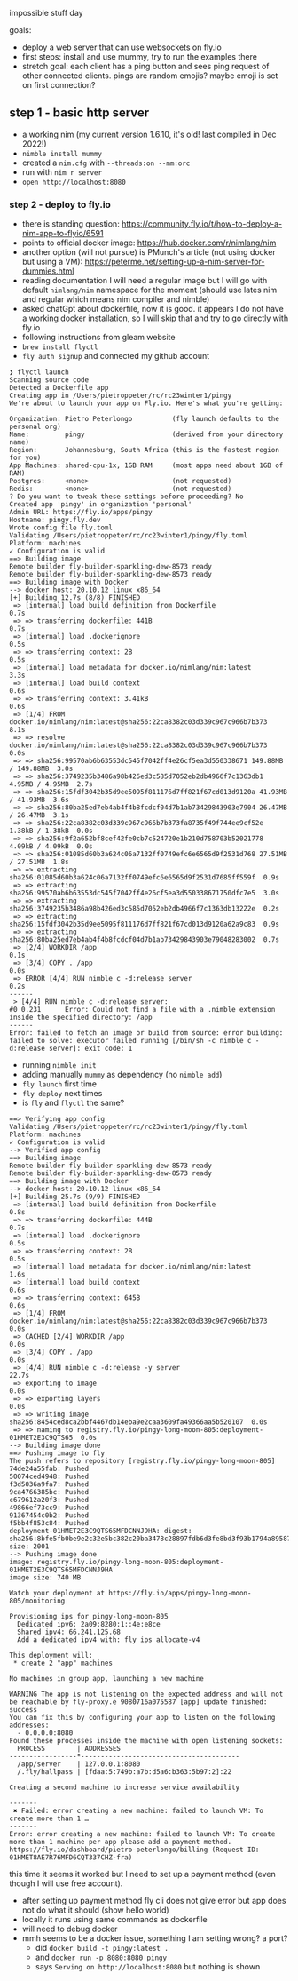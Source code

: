 impossible stuff day

goals:
- deploy a web server that can use websockets on fly.io
- first steps: install and use mummy, try to run the examples there
- stretch goal: each client has a ping button and sees ping request of other connected clients. pings are random emojis? maybe emoji is set on first connection?

## step 1 - basic http server

- a working nim (my current version 1.6.10, it's old! last compiled in Dec 2022!)
- `nimble install mummy`
- created a `nim.cfg` with `--threads:on --mm:orc`
- run with `nim r server`
- `open http://localhost:8080`

### step 2 - deploy to fly.io

- there is standing question: https://community.fly.io/t/how-to-deploy-a-nim-app-to-flyio/6591
- points to official docker image: https://hub.docker.com/r/nimlang/nim
- another option (will not pursue) is PMunch's article (not using docker but using a VM): https://peterme.net/setting-up-a-nim-server-for-dummies.html
- reading documentation I will need a regular image but I will go with default `nimlang/nim` namespace for the moment (should use lates nim and regular which means nim compiler and nimble)
- asked chatGpt about dockerfile, now it is good. it appears I do not have a working docker installation, so I will skip that and try to go directly with fly.io
- following instructions from gleam website
- `brew install flyctl`
- `fly auth signup` and connected my github account

```
❯ flyctl launch  
Scanning source code
Detected a Dockerfile app
Creating app in /Users/pietroppeter/rc/rc23winter1/pingy
We're about to launch your app on Fly.io. Here's what you're getting:

Organization: Pietro Peterlongo          (fly launch defaults to the personal org)
Name:         pingy                      (derived from your directory name)
Region:       Johannesburg, South Africa (this is the fastest region for you)
App Machines: shared-cpu-1x, 1GB RAM     (most apps need about 1GB of RAM)
Postgres:     <none>                     (not requested)
Redis:        <none>                     (not requested)
? Do you want to tweak these settings before proceeding? No
Created app 'pingy' in organization 'personal'
Admin URL: https://fly.io/apps/pingy
Hostname: pingy.fly.dev
Wrote config file fly.toml
Validating /Users/pietroppeter/rc/rc23winter1/pingy/fly.toml
Platform: machines
✓ Configuration is valid
==> Building image
Remote builder fly-builder-sparkling-dew-8573 ready
Remote builder fly-builder-sparkling-dew-8573 ready
==> Building image with Docker
--> docker host: 20.10.12 linux x86_64
[+] Building 12.7s (8/8) FINISHED                                                      
 => [internal] load build definition from Dockerfile                              0.7s
 => => transferring dockerfile: 441B                                              0.7s
 => [internal] load .dockerignore                                                 0.5s
 => => transferring context: 2B                                                   0.5s
 => [internal] load metadata for docker.io/nimlang/nim:latest                     3.3s
 => [internal] load build context                                                 0.6s
 => => transferring context: 3.41kB                                               0.6s
 => [1/4] FROM docker.io/nimlang/nim:latest@sha256:22ca8382c03d339c967c966b7b373  8.1s
 => => resolve docker.io/nimlang/nim:latest@sha256:22ca8382c03d339c967c966b7b373  0.0s
 => => sha256:99570ab6b63553dc545f7042ff4e26cf5ea3d550338671 149.88MB / 149.88MB  3.0s
 => => sha256:3749235b3486a98b426ed3c585d7052eb2db4966f7c1363db1 4.95MB / 4.95MB  2.7s
 => => sha256:15fdf3042b35d9ee5095f811176d7ff821f67cd013d9120a 41.93MB / 41.93MB  3.6s
 => => sha256:80ba25ed7eb4ab4f4b8fcdcf04d7b1ab73429843903e7904 26.47MB / 26.47MB  3.1s
 => => sha256:22ca8382c03d339c967c966b7b373fa8735f49f744ee9cf52e 1.38kB / 1.38kB  0.0s
 => => sha256:9f2a652bf8cef42fe0cb7c524720e1b210d758703b52021778 4.09kB / 4.09kB  0.0s
 => => sha256:01085d60b3a624c06a7132ff0749efc6e6565d9f2531d768 27.51MB / 27.51MB  1.8s
 => => extracting sha256:01085d60b3a624c06a7132ff0749efc6e6565d9f2531d7685ff559f  0.9s
 => => extracting sha256:99570ab6b63553dc545f7042ff4e26cf5ea3d550338671750dfc7e5  3.0s
 => => extracting sha256:3749235b3486a98b426ed3c585d7052eb2db4966f7c1363db13222e  0.2s
 => => extracting sha256:15fdf3042b35d9ee5095f811176d7ff821f67cd013d9120a62a9c83  0.9s
 => => extracting sha256:80ba25ed7eb4ab4f4b8fcdcf04d7b1ab73429843903e79048283002  0.7s
 => [2/4] WORKDIR /app                                                            0.1s
 => [3/4] COPY . /app                                                             0.0s
 => ERROR [4/4] RUN nimble c -d:release server                                    0.2s
------
 > [4/4] RUN nimble c -d:release server:
#0 0.231      Error: Could not find a file with a .nimble extension inside the specified directory: /app
------
Error: failed to fetch an image or build from source: error building: failed to solve: executor failed running [/bin/sh -c nimble c -d:release server]: exit code: 1

```
- running `nimble init`
- adding manually `mummy` as dependency (no `nimble add`)
- `fly launch` first time
- `fly deploy` next times
- is `fly` and `flyctl` the same?

```
==> Verifying app config
Validating /Users/pietroppeter/rc/rc23winter1/pingy/fly.toml
Platform: machines
✓ Configuration is valid
--> Verified app config
==> Building image
Remote builder fly-builder-sparkling-dew-8573 ready
Remote builder fly-builder-sparkling-dew-8573 ready
==> Building image with Docker
--> docker host: 20.10.12 linux x86_64
[+] Building 25.7s (9/9) FINISHED                                                      
 => [internal] load build definition from Dockerfile                              0.8s
 => => transferring dockerfile: 444B                                              0.7s
 => [internal] load .dockerignore                                                 0.5s
 => => transferring context: 2B                                                   0.5s
 => [internal] load metadata for docker.io/nimlang/nim:latest                     1.6s
 => [internal] load build context                                                 0.6s
 => => transferring context: 645B                                                 0.6s
 => [1/4] FROM docker.io/nimlang/nim:latest@sha256:22ca8382c03d339c967c966b7b373  0.0s
 => CACHED [2/4] WORKDIR /app                                                     0.0s
 => [3/4] COPY . /app                                                             0.0s
 => [4/4] RUN nimble c -d:release -y server                                      22.7s
 => exporting to image                                                            0.0s
 => => exporting layers                                                           0.0s
 => => writing image sha256:8454ced8ca2bbf4467db14eba9e2caa3609fa49366aa5b520107  0.0s
 => => naming to registry.fly.io/pingy-long-moon-805:deployment-01HMET2E3C9QTS65  0.0s
--> Building image done
==> Pushing image to fly
The push refers to repository [registry.fly.io/pingy-long-moon-805]
74de24a55fab: Pushed 
50074ced4948: Pushed 
f3d5036a9fa7: Pushed 
9ca4766385bc: Pushed 
c679612a20f3: Pushed 
49866ef73cc9: Pushed 
91367454c0b2: Pushed 
f5bb4f853c84: Pushed 
deployment-01HMET2E3C9QTS65MFDCNNJ9HA: digest: sha256:8bfe5fb0be9e2c32e5bc382c20ba3478c28897fdb6d3fe8bd3f93b1794a89587 size: 2001
--> Pushing image done
image: registry.fly.io/pingy-long-moon-805:deployment-01HMET2E3C9QTS65MFDCNNJ9HA
image size: 740 MB

Watch your deployment at https://fly.io/apps/pingy-long-moon-805/monitoring

Provisioning ips for pingy-long-moon-805
  Dedicated ipv6: 2a09:8280:1::4e:e8ce
  Shared ipv4: 66.241.125.68
  Add a dedicated ipv4 with: fly ips allocate-v4

This deployment will:
 * create 2 "app" machines

No machines in group app, launching a new machine

WARNING The app is not listening on the expected address and will not be reachable by fly-proxy.e 9080716a075587 [app] update finished: success
You can fix this by configuring your app to listen on the following addresses:
  - 0.0.0.0:8080
Found these processes inside the machine with open listening sockets:
  PROCESS        | ADDRESSES                              
-----------------*----------------------------------------
  /app/server    | 127.0.0.1:8080                         
  /.fly/hallpass | [fdaa:5:749b:a7b:d5a6:b363:5b97:2]:22  

Creating a second machine to increase service availability

-------
 ✖ Failed: error creating a new machine: failed to launch VM: To create more than 1 …
-------
Error: error creating a new machine: failed to launch VM: To create more than 1 machine per app please add a payment method. https://fly.io/dashboard/pietro-peterlongo/billing (Request ID: 01HMET8AE7R76MFD6CQT337CHZ-fra)
```
this time it seems it worked but I need to set up a payment method (even though I will use free account).
- after setting up payment method fly cli does not give error but app does not do what it should (show hello world)
- locally it runs using same commands as dockerfile
- will need to debug docker
- mmh seems to be a docker issue, something I am setting wrong? a port?
  - did `docker build -t pingy:latest .`
  - and `docker run -p 8080:8080 pingy`
  - says `Serving on http://localhost:8080` but nothing is shown
